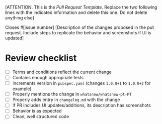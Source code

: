 [ATTENTION. This is the *Pull Request Template*. Replace the two following lines with the indicated information and delete this one. Do not delete anything else]

Closes #[issue number]
[Description of the changes proposed in the pull request. Include steps to replicate the behavior and screenshots if UI is updated]

# Review checklist
-   [ ] Terms and conditions reflect the current change
-   [ ] Contains enough appropriate tests
-   [ ] Increments version in `pubspec.yaml` (changes `1.0.0+1` to `1.0.0+2` for example)
-   [ ] Properly mentions the change in `whatsnew/whatsnew-pt-PT`
-   [ ] Properly adds entry in `changelog.md` with the change
-   [ ] If PR includes UI updates/additions, its description has screenshots
-   [ ] Behavior is as expected
-   [ ] Clean, well structured code
